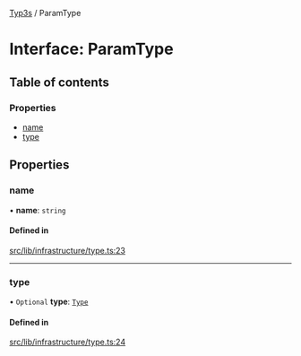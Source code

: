 [Typ3s](../README.md) / ParamType

# Interface: ParamType

## Table of contents

### Properties

- [name](ParamType.md#name)
- [type](ParamType.md#type)

## Properties

### name

• **name**: `string`

#### Defined in

[src/lib/infrastructure/type.ts:23](https://github.com/data7expressions/typ3s/blob/846aeaa/src/lib/infrastructure/type.ts#L23)

___

### type

• `Optional` **type**: [`Type`](../classes/Type.md)

#### Defined in

[src/lib/infrastructure/type.ts:24](https://github.com/data7expressions/typ3s/blob/846aeaa/src/lib/infrastructure/type.ts#L24)

